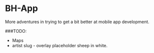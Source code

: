 # BH-App

More adventures in trying to get a bit better at mobile app development.

###TODO:
- Maps
- artist slug - overlay placeholder sheep in white.